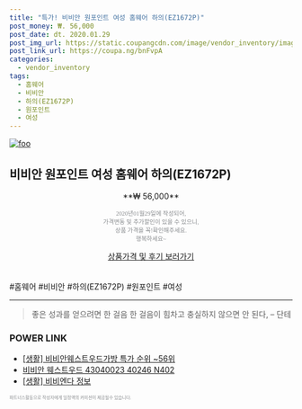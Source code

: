```yaml
--- 
title: "특가! 비비안 원포인트 여성 홈웨어 하의(EZ1672P)" 
post_money: ₩. 56,000 
post_date: dt. 2020.01.29 
post_img_url: https://static.coupangcdn.com/image/vendor_inventory/images/2019/03/09/12/3/e04aea15-6ead-453f-8b48-f2634c0e0a31.jpg 
post_link_url: https://coupa.ng/bnFvpA 
categories: 
  - vendor_inventory 
tags: 
  - 홈웨어 
  - 비비안 
  - 하의(EZ1672P) 
  - 원포인트 
  - 여성 
--- 
```

[![foo](https://static.coupangcdn.com/image/vendor_inventory/images/2019/03/09/12/3/e04aea15-6ead-453f-8b48-f2634c0e0a31.jpg)](https://coupa.ng/bnFvpA) 

## 비비안 원포인트 여성 홈웨어 하의(EZ1672P) 
<p style="text-align: center;">**₩ 56,000**</p> 
<p style="text-align: center;"><span style="color: #898c8f; font-family: Georgia,Times,serif; font-size: 0.75em;">2020년01월29일에 작성되어, <br>가격변동 및 추가할인이 있을 수 있으니,<br> 상품 가격을 꼭!확인해주세요.<br>행복하세요~</span> 
</p>	 
<div markdown="0" style="text-align: center;"><a href="https://coupa.ng/bnFvpA" class="btn btn--success">상품가격 및 후기 보러가기</a></div> 
<br><br> 
  #홈웨어 #비비안 #하의(EZ1672P) #원포인트 #여성 
<hr> 

> 좋은 성과를 얻으려면 한 걸음 한 걸음이 힘차고 충실하지 않으면 안 된다, – 단테 


### POWER LINK

* <a href="https://blog.naver.com/sakai111/221784582319" target="_blank"> [생활] 비비안웨스트우드가방 특가 순위 ~56위</a>
* <a href="https://blog.naver.com/an0733/221784669770" target="_blank">비비안 웨스트우드 43040023 40246 N402</a>
* <a href="https://blog.naver.com/sakai111/221764795076" target="_blank"> [생활] 비비엔다 정보 </a>

<span style="color: #898c8f; font-family: Georgia,Times,serif; font-size: 0.55em;">파트너스활동으로 작성자에게 일정액의 커미션이 제공될수 있습니다.</span> 
